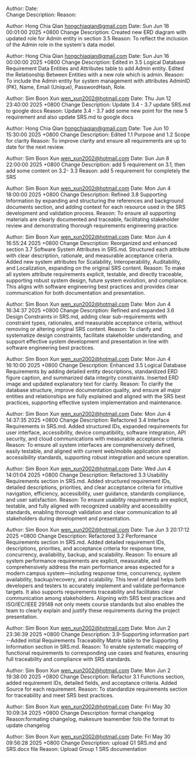 <!-- dont change the format  -->
Author:
Date:   
Change Description: 
Reason: 


Author: Hong Chia Qian <hongchiaqian@gmail.com>
Date:   Sun Jun 16 00:01:00 2025 +0800
Change Description: Created new ERD diagram with updated role for Admin entity in section 3.5
Reason: To reflect the inclusion of the Admin role in the system's data model.


Author: Hong Chia Qian <hongchiaqian@gmail.com>
Date:   Sun Jun 16 00:00:00 2025 +0800
Change Description: Edited in 3.5 Logical Database Requirement Data Entities and Attributes table to add Admin entity. Edited the Relationship Between Entities with a new role which is admin. 
Reason: To include the Admin entity for system management with attributes AdminID (PK), Name, Email (Unique), PasswordHash, Role.

Author: Sim Boon Xun <wen_xun2002@hotmail.com>
Date:    Thu Jun 12 23:40:00 2025 +0800 
Change Description: Update 3.4 - 3.7  update SRS.md to google docs
Reason: Update 3.4 - 3.7 add some new point for the new 5 requirement and also update SRS.md to google docs

Author: Hong Chia Qian <hongchiaqian@gmail.com>
Date:   Tue Jun 10 15:30:00 2025 +0800
Change Description: Edited 1.1 Purpose and 1.2 Scope for clarity
Reason: To improve clarity and ensure all requirements are up to date for the next review.

Author: Sim Boon Xun <wen_xun2002@hotmail.com>
Date:    Sun Jun 8 22:00:00 2025 +0800
Change Description: add 5 requirement on 3.1, then add some content on 3.2- 3.3
Reason: add 5 requirement for completely the SRS

Author: Sim Boon Xun <wen_xun2002@hotmail.com>
Date:   Mon Jun 4 18:00:00 2025 +0800
Change Description: Refined 3.8 Supporting Information by expanding and structuring the references and background documents section, and adding context for each resource used in the SRS development and validation process.
Reason: To ensure all supporting materials are clearly documented and traceable, facilitating stakeholder review and demonstrating thorough requirements engineering practice.

Author: Sim Boon Xun <wen_xun2002@hotmail.com>
Date:   Mon Jun 4 16:55:24 2025 +0800
Change Description: Reorganized and enhanced section 3.7 Software System Attributes in SRS.md. Structured each attribute with clear description, rationale, and measurable acceptance criteria. Added new system attributes for Scalability, Interoperability, Auditability, and Localization, expanding on the original SRS content.
Reason: To make all system attribute requirements explicit, testable, and directly traceable, supporting robust system design, future system evolution, and compliance. This aligns with software engineering best practices and provides clear communication for both documentation and presentation.

Author: Sim Boon Xun <wen_xun2002@hotmail.com>
Date:   Mon Jun 4 16:34:37 2025 +0800
Change Description: Refined and expanded 3.6 Design Constraints in SRS.md, adding clear sub-requirements with constraint types, rationales, and measurable acceptance criteria, without removing or altering original SRS content.
Reason: To clarify and systematize design constraints, facilitate stakeholder understanding, and support effective system development and presentation in line with software engineering best practices.

Author: Sim Boon Xun <wen_xun2002@hotmail.com>
Date: Mon Jun 4 16:10:00 2025 +0800
Change Description: Enhanced 3.5 Logical Database Requirements by adding detailed entity descriptions, standardized ERD figure caption, and summarized data integrity constraints. Inserted ERD image and updated explanatory text for clarity.
Reason: To clarify the database structure, improve documentation quality, and ensure all major entities and relationships are fully explained and aligned with the SRS best practices, supporting effective system implementation and maintenance.

Author: Sim Boon Xun <wen_xun2002@hotmail.com>
Date:   Mon Jun 4 14:37:35 2025 +0800
Change Description: Refactored 3.4 Interface Requirements in SRS.md. Added structured IDs, expanded requirements for user interface, accessibility, device compatibility, software integration, API security, and cloud communications with measurable acceptance criteria.
Reason: To ensure all system interfaces are comprehensively defined, easily testable, and aligned with current web/mobile application and accessibility standards, supporting robust integration and secure operation.

Author: Sim Boon Xun <wen_xun2002@hotmail.com>
Date:   Wed Jun 4 14:01:04 2025 +0800
Change Description: Refactored 3.3 Usability Requirements section in SRS.md. Added structured requirement IDs, detailed descriptions, priorities, and clear acceptance criteria for intuitive navigation, efficiency, accessibility, user guidance, standards compliance, and user satisfaction.
Reason: To ensure usability requirements are explicit, testable, and fully aligned with recognized usability and accessibility standards, enabling thorough validation and clear communication to all stakeholders during development and presentation.

Author: Sim Boon Xun <wen_xun2002@hotmail.com>
Date:   Tue Jun 3 20:17:12 2025 +0800
Change Description: Refactored 3.2 Performance Requirements section in SRS.md. Added detailed requirement IDs, descriptions, priorities, and acceptance criteria for response time, concurrency, availability, backup, and scalability.
Reason: To ensure all system performance requirements are explicit, measurable, and comprehensively address the main performance areas expected for a modern campus system—including response time, concurrency, system availability, backup/recovery, and scalability. 
This level of detail helps both developers and testers to accurately implement and validate performance targets. 
It also supports requirements traceability and facilitates clear communication among stakeholders. 
Aligning with SRS best practices and ISO/IEC/IEEE 29148 not only meets course standards but also enables the team to clearly explain and justify these requirements during the project presentation.

Author: Sim Boon Xun <wen_xun2002@hotmail.com>
Date:   Mon Jun 2 23:36:39 2025 +0800
Change Description: 3.9-Supporting information part --Added initial Requirements Traceability Matrix table to the Supporting Information section in SRS.md.
Reason: To enable systematic mapping of functional requirements to corresponding use cases and features, ensuring full traceability and compliance with SRS standards.

Author: Sim Boon Xun <wen_xun2002@hotmail.com>
Date:   Mon Jun 2 19:38:00 2025 +0800
Change Description: Refactor 3.1 Functions section, added requirement IDs, detailed fields, and acceptance criteria. Added Source for each requirement.
Reason: To standardize requirements section for traceability and meet SRS best practices.

Author: Sim Boon Xun <wen_xun2002@hotmail.com>
Date:   Fri May 30 10:09:34 2025 +0800
Change Description: format changelog 
Reason:formating changelog, makesure teamember folo the format to update changelog

Author: Sim Boon Xun <wen_xun2002@hotmail.com>
Date:   Fri May 30 09:56:28 2025 +0800
Change Description: upload G1 SRS.md and SRS.docx file 
Reason: Upload Group 1 SRS documentation

